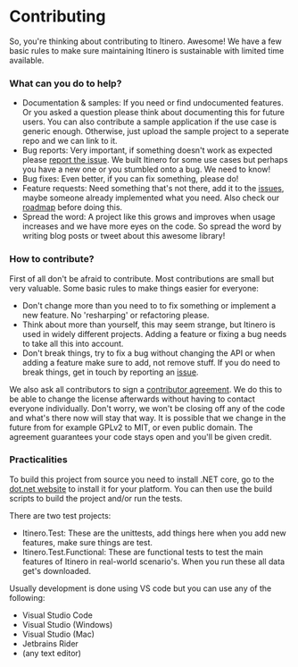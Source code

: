 # Contributing

So, you're thinking about contributing to Itinero. Awesome! We have a few basic rules to make sure maintaining Itinero is sustainable with limited time available.

### What can you do to help?

- Documentation & samples: If you need or find undocumented features. Or you asked a question please think about documenting this for future users. You can also contribute a sample application if the use case is generic enough. Otherwise, just upload the sample project to a seperate repo and we can link to it.
- Bug reports: Very important, if something doesn't work as expected please [report the issue](https://github.com/itinero/routing/issues). We built Itinero for some use cases but perhaps you have a new one or you stumbled onto a bug. We need to know!
- Bug fixes: Even better, if you can fix something, please do!
- Feature requests: Need something that's not there, add it to the [issues](https://github.com/itinero/routing/issues), maybe someone already implemented what you need. Also check our [roadmap](https://github.com/itinero/routing/wiki/Roadmap) before doing this.
- Spread the word: A project like this grows and improves when usage increases and we have more eyes on the code. So spread the word by writing blog posts or tweet about this awesome library!

### How to contribute?

First of all don't be afraid to contribute. Most contributions are small but very valuable. Some basic rules to make things easier for everyone:

- Don't change more than you need to to fix something or implement a new feature. No 'resharping' or refactoring please.
- Think about more than yourself, this may seem strange, but Itinero is used in widely different projects. Adding a feature or fixing a bug needs to take all this into account.
- Don't break things, try to fix a bug without changing the API or when adding a feature make sure to add, not remove stuff. If you do need to break things, get in touch by reporting an [issue](https://github.com/itinero/routing/issues).

We also ask all contributors to sign a [contributor agreement](https://docs.google.com/forms/d/e/1FAIpQLSebPyLfaneaDUXXkNaMC8U7UfmW-IORpjiOcBotePtuuy5W6g/viewform). We do this to be able to change the license afterwards without having to contact everyone individually. Don't worry, we won't be closing off any of the code and what's there now will stay that way. It is possible that we change in the future from for example GPLv2 to MIT, or even public domain. The agreement guarantees your code stays open and you'll be given credit.

### Practicalities

To build this project from source you need to install .NET core, go to the [dot.net website](dot.net) to install it for your platform. You can then use the build scripts to build the project and/or run the tests.

There are two test projects:

- Itinero.Test: These are the unittests, add things here when you add new features, make sure things are test.
- Itinero.Test.Functional: These are functional tests to test the main features of Itinero in real-world scenario's. When you run these all data get's downloaded.

Usually development is done using VS code but you can use any of the following:

- Visual Studio Code
- Visual Studio (Windows)
- Visual Studio (Mac)
- Jetbrains Rider
- (any text editor)